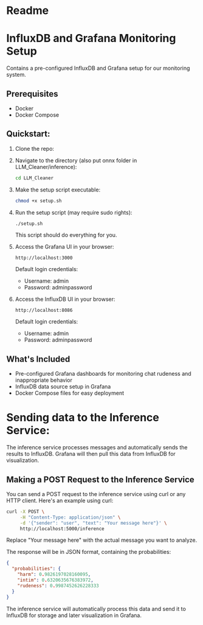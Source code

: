 # Readme

# InfluxDB and Grafana Monitoring Setup

Contains a pre-configured InfluxDB and Grafana setup for our monitoring system. 

## Prerequisites

- Docker
- Docker Compose

## Quickstart:

1. Clone the repo:
2. Navigate to the directory (also put onnx folder in LLM_Cleaner/inference):
    
    ```bash
    cd LLM_Cleaner
    ```
    
3. Make the setup script executable:
    
    ```bash
    chmod +x setup.sh
    ```
    
4. Run the setup script (may require sudo rights):
    
    ```bash
    ./setup.sh
    ```
    
    This script should do everything for you.
    
5. Access the Grafana UI in your browser:
    
    ```
    http://localhost:3000
    ```
    
    Default login credentials:
    
    - Username: admin
    - Password: adminpassword
6. Access the InfluxDB UI in your browser:
    
    ```
    http://localhost:8086
    ```
    
    Default login credentials:
    
    - Username: admin
    - Password: adminpassword

## What's Included

- Pre-configured Grafana dashboards for monitoring chat rudeness and inappropriate behavior
- InfluxDB data source setup in Grafana
- Docker Compose files for easy deployment

# Sending data to the Inference Service:

The inference service processes messages and automatically sends the results to InfluxDB. Grafana will then pull this data from InfluxDB for visualization.

## Making a POST Request to the Inference Service

You can send a POST request to the inference service using curl or any HTTP client. Here's an example using curl:

```bash
curl -X POST \
     -H "Content-Type: application/json" \
     -d '{"sender": "user", "text": "Your message here"}' \
     http://localhost:5000/inference
```

Replace "Your message here" with the actual message you want to analyze.

The response will be in JSON format, containing the probabilities:

```json
{
  "probabilities": {
    "harm": 0.9826197028160095,
    "intim": 0.6320635676383972,
    "rudeness": 0.9987452626228333
  }
}
```

The inference service will automatically process this data and send it to InfluxDB for storage and later visualization in Grafana.
